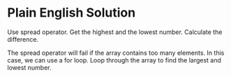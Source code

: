 # Plain English Solution
Use spread operator.
Get the highest and the lowest number.
Calculate the difference.


The spread operator will fail if the array contains too many elements.
In this case, we can use a for loop.
Loop through the array to find the largest and lowest number.
